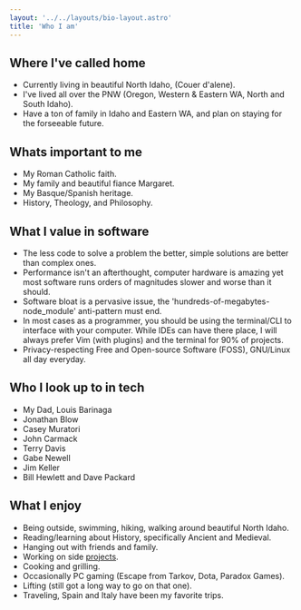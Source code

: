 ```yaml
---
layout: '../../layouts/bio-layout.astro'
title: 'Who I am'
---
```


## Where I've called home
- Currently living in beautiful North Idaho, (Couer d'alene).
- I've lived all over the PNW (Oregon, Western & Eastern WA, North and South Idaho).
- Have a ton of family in Idaho and Eastern WA, and plan on staying for the forseeable future.

<!-- <div style="display: flex;"> -->
<!-- <img src="/images/pend-oreille.jpg" style="max-width: 400px;"/> -->
<!-- <img src="/images/pacific-northwest-map.jpg" style="max-width: 400px;"/> -->
<!-- </div> -->

## Whats important to me
- My Roman Catholic faith.
- My family and beautiful fiance Margaret.
- My Basque/Spanish heritage.
- History, Theology, and Philosophy.

## What I value in software
- The less code to solve a problem the better, simple solutions are better than complex ones.
- Performance isn't an afterthought, computer hardware is amazing yet most software runs
orders of magnitudes slower and worse than it should.
- Software bloat is a pervasive issue, the 'hundreds-of-megabytes-node_module'
  anti-pattern must end.
- In most cases as a programmer, you should be using the terminal/CLI to
  interface with your computer. While IDEs can have there place, I will always
  prefer Vim (with plugins) and the terminal for 90% of projects.
- Privacy-respecting Free and Open-source Software (FOSS), GNU/Linux all day everyday.

## Who I look up to in tech
- My Dad, Louis Barinaga
- Jonathan Blow
- Casey Muratori
- John Carmack
- Terry Davis
- Gabe Newell
- Jim Keller
- Bill Hewlett and Dave Packard

## What I enjoy
- Being outside, swimming, hiking, walking around beautiful North Idaho.
- Reading/learning about History, specifically Ancient and Medieval.
- Hanging out with friends and family.
- Working on side [projects](/projects).
- Cooking and grilling.
- Occasionally PC gaming (Escape from Tarkov, Dota, Paradox Games).
- Lifting (still got a long way to go on that one).
- Traveling, Spain and Italy have been my favorite trips.




